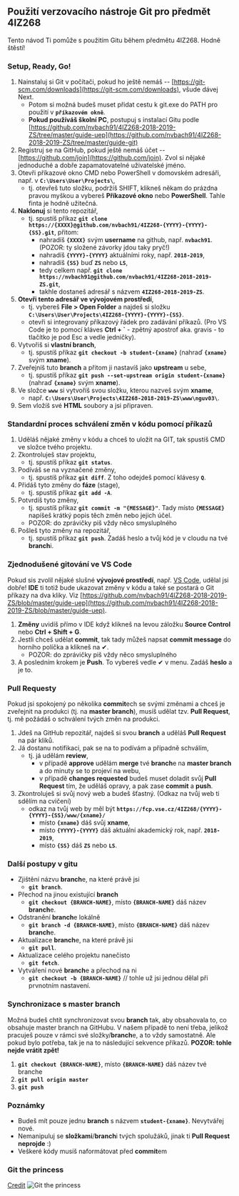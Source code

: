 ## Použití verzovacího nástroje Git pro předmět 4IZ268
Tento návod Ti pomůže s použitím Gitu během předmětu 4IZ268. Hodně štěstí!



### Setup, Ready, Go!
1. Nainstaluj si Git v počítači, pokud ho ještě nemáš -- [https://git-scm.com/downloads](https://git-scm.com/downloads), všude dávej Next.
    - Potom si možná budeš muset přidat cestu k git.exe do PATH pro použití v **`příkazovém okně`**.
    - **Pokud používáš školní PC**, postupuj s instalací Gitu podle [https://github.com/nvbach91/4IZ268-2018-2019-ZS/tree/master/guide-uep](https://github.com/nvbach91/4IZ268-2018-2019-ZS/tree/master/guide-git)
2. Registruj se na GitHub, pokud ještě nemáš účet -- [https://github.com/join](https://github.com/join). Zvol si nějaké jednoduché a dobře zapamatovatelné uživatelské jméno.
3. Otevři příkazové okno CMD nebo PowerShell v domovském adresáři, např. v **`C:\Users\User\Projects\`**, 
    - tj. otevřeš tuto složku, podržíš SHIFT, klikneš někam do prázdna pravou myškou a vybereš **Příkazové okno** nebo **PowerShell**. Tahle finta je hodně užitečná.
4. **Naklonuj** si tento repozitář, 
    - tj. spustíš příkaz **`git clone https://{XXXX}@github.com/nvbach91/4IZ268-{YYYY}-{YYYY}-{SS}.git`**, přitom: 
        - nahradíš **`{XXXX}`** svým **username** na github, např. **`nvbach91`**. (POZOR: ty složené závorky jdou taky pryč!)
        - nahradíš **`{YYYY}-{YYYY}`** aktuálními roky, např. **`2018-2019`**,
        - nahradíš **`{SS}`** buď **`ZS`** nebo **`LS`**,
        - tedy celkem např. **`git clone https://nvbach91@github.com/nvbach91/4IZ268-2018-2019-ZS.git`**,
        - takhle dostaneš adresář s názvem **`4IZ268-2018-2019-ZS`**.
5. **Otevři tento adresář ve vývojovém prostředí**, 
    - tj. vybereš **File > Open Folder** a najdeš si složku **`C:\Users\User\Projects\4IZ268-{YYYY}-{YYYY}-{SS}`**.
    - otevři si integrovaný příkazový řádek pro zadávání příkazů. (Pro VS Code je to pomocí kláves **Ctrl + `** - zpětný apostrof aka. gravis - to tlačítko je pod Esc a vedle jedničky).
6. Vytvořiš si **vlastní branch**, 
    - tj. spustíš příkaz **`git checkout -b student-{xname}`** (nahraď **`{xname}`** svým **xname**).
7. Zveřejníš tuto **branch** a přitom ji nastavíš jako **upstream** u sebe, 
    - tj. spustíš příkaz **`git push --set-upstream origin student-{xname}`** (nahraď **`{xname}`** svým **xname**).
8. Ve složce **`www`** si vytvoříš svou složku, kterou nazveš svým **xname**, 
    - např. **`C:\Users\User\Projects\4IZ268-2018-2019-ZS\www\nguv03\`**.
9. Sem vložíš své **HTML** soubory a jsi připraven.



### Standardní proces schválení změn v kódu pomocí příkazů
1. Uděláš nějaké změny v kódu a chceš to uložit na GIT, tak spustíš CMD ve složce tvého projektu.
2. Zkontroluješ stav projektu,
    - tj. spustíš příkaz **`git status`**.
3. Podíváš se na vyznačené změny,
    - tj. spustíš příkaz **`git diff`**. Z toho odejdeš pomocí klávesy **`Q`**.
4. Přidáš tyto změny do **fáze** (stage),
    - tj. spustíš příkaz **`git add -A`**.
5. Potvrdíš tyto změny,
    - tj. spustíš příkaz **`git commit -m "{MESSAGE}"`**. Tady místo **`{MESSAGE}`** napíšeš krátký popis těch změn nebo jejich účel.
    - POZOR: do zprávičky piš vždy něco smysluplného
6. Pošleš tyto změny na repozitář,
    - tj. spustíš příkaz **`git push`**. Zadáš heslo a tvůj kód je v cloudu na tvé **branch**i.



### Zjednodušené gitování ve VS Code
Pokud sis zvolil nějaké slušné **vývojové prostředí**, např. [VS Code](https://code.visualstudio.com/download), udělal jsi dobře! **IDE** ti totiž bude ukazovat změny v kódu a také se postará o Git příkazy na dva kliky. Viz [https://github.com/nvbach91/4IZ268-2018-2019-ZS/blob/master/guide-uep](https://github.com/nvbach91/4IZ268-2018-2019-ZS/blob/master/guide-uep).
1. **Změny** uvidíš přímo v IDE když klikneš na levou záložku **Source Control** nebo **Ctrl + Shift + G**.
2. Jestli chceš udělat **commit**, tak tady můžeš napsat **commit message** do horního políčka a klikneš na ✔.
    - POZOR: do zprávičky piš vždy něco smysluplného
3. A posledním krokem je **Push**. To vybereš vedle ✔ v menu. Zadáš **heslo** a je to.



### Pull Requesty
Pokud jsi spokojený po několika **commit**ech se svými změnami a chceš je zveřejnit na produkci (tj. na **master branch**), musíš udělat tzv. **Pull Request**, tj. mě požádáš o schválení tvých změn na produkci.
1. Jdeš na GitHub repozitář, najdeš si svou **branch** a uděláš **Pull Request** na pár kliků.
2. Já dostanu notifikaci, pak se na to podívám a případně schválím,
    - tj. já udělám **review**,
        - v případě **approve** udělám **merge** tvé **branch**e na **master branch** a do minuty se to projeví na webu,
        - v případě **changes requested** budeš muset doladit svůj **Pull Request** tím, že uděláš opravy, a pak zase **commit** a **push**.
3. Zkontroluješ si svůj nový web a budeš šťastný. (Odkaz na tvůj web ti sdělím na cvičení)
    - odkaz na tvůj web by měl být **`https://fcp.vse.cz/4IZ268/{YYYY}-{YYYY}-{SS}/www/{xname}/`**
        - místo **`{xname}`** dáš svůj **xname**,
        - místo **`{YYYY}-{YYYY}`** dáš aktuální akademický rok, např. **`2018-2019`**,
        - místo **`{SS}`** dáš **`ZS`** nebo **`LS`**.



### Další postupy v gitu
- Zjištění názvu **branch**e, na které právě jsi 
    - **`git branch`**.
- Přechod na jinou existující **branch** 
    - **`git checkout {BRANCH-NAME}`**, místo **`{BRANCH-NAME}`** dáš název **branch**e.
- Odstranění **branch**e lokálně
    - **`git branch -d {BRANCH-NAME}`**, místo **`{BRANCH-NAME}`** dáš název **branch**e.
- Aktualizace **branch**e, na které právě jsi 
    - **`git pull`**.
- Aktualizace celého projektu nanečisto 
    - **``git fetch``**.
- Vytváření nové **branch**e a přechod na ni 
    - **`git checkout -b {BRANCH-NAME}`** // tohle už jsi jednou dělal při prvnotním nastavení.



### Synchronizace s master branch
Možná budeš chtít synchronizovat svou **branch** tak, aby obsahovala to, co obsahuje master branch na GitHubu. V našem případě to není třeba, jelikož pracuješ pouze v rámci své složky/**branch**e, a to vždy samostatně. Ale pokud bylo potřeba, tak je na to následující sekvence příkazů. **POZOR: tohle nejde vrátit zpět!**
1. **`git checkout {BRANCH-NAME}`**, místo **`{BRANCH-NAME}`** dáš název tvé branche
2. **`git pull origin master`**
3. **`git push`**



### Poznámky
- Budeš mít pouze jednu **branch** s názvem **`student-{xname}`**. Nevytvářej nové.
- Nemanipuluj se **složkami**/**branch**i tvých spolužáků, jinak ti **Pull Request neprojde** :)
- Veškeré kódy musíš naformátovat před **commit**em



### Git the princess
[Credit](https://toggl.com/programming-princess/)
![Git the princess](https://assets.toggl.com/images/toggl-how-to-save-the-princess-in-8-programming-languages-0c32e93f47f3f6401913846c4c184e3e.jpg)